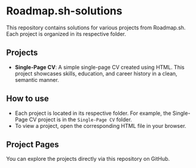 # Roadmap.sh-solutions

This repository contains solutions for various projects from Roadmap.sh. Each project is organized in its respective folder.

## Projects
- **Single-Page CV**: A simple single-page CV created using HTML. This project showcases skills, education, and career history in a clean, semantic manner.

## How to use
- Each project is located in its respective folder. For example, the Single-Page CV project is in the `Single-Page CV` folder.
- To view a project, open the corresponding HTML file in your browser.

## Project Pages
You can explore the projects directly via this repository on GitHub.
